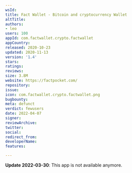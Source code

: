 ```yaml
---
wsId: 
title: Fact Wallet - Bitcoin and cryptocurrency Wallet
altTitle: 
authors:
- leo
users: 100
appId: com.factwallet.crypto.factwallet
appCountry: 
released: 2020-10-23
updated: 2020-11-13
version: '1.4'
stars: 
ratings: 
reviews: 
size: 3.8M
website: https://factpocket.com/
repository: 
issue: 
icon: com.factwallet.crypto.factwallet.png
bugbounty: 
meta: defunct
verdict: fewusers
date: 2022-04-07
signer: 
reviewArchive: 
twitter: 
social: 
redirect_from: 
developerName: 
features: 

---
```


**Update 2022-03-30**: This app is not available anymore.
